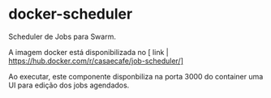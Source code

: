 # docker-scheduler

Scheduler de Jobs para Swarm. 

A imagem docker está disponibilizada no [ link | https://hub.docker.com/r/casaecafe/job-scheduler/]

Ao executar, este componente disponbiliza na porta 3000 do container uma UI para edição dos jobs agendados.
